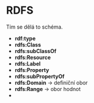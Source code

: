 # RDFS

Tím se dělá to schéma. 

* **rdf:type**
* **rdfs:Class**
* **rdfs:subClassOf**
* **rdfs:Resource**
* **rdfs:Label**
* **rdfs:Property**
* **rdfs:subPropertyOf**
* **rdfs:Domain** -> definiční obor
* **rdfs:Range** -> obor hodnot
* 

